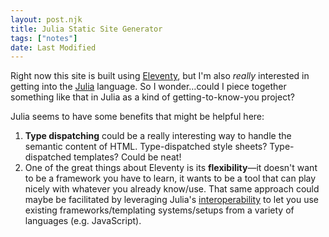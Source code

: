 ```yaml
---
layout: post.njk
title: Julia Static Site Generator
tags: ["notes"]
date: Last Modified
---
```

Right now this site is built using [Eleventy](https://11ty.dev), but I'm also *really* interested in getting into the [Julia](https://julialang.org) language. So I wonder…could I piece together something like that in Julia as a kind of getting-to-know-you project?

Julia seems to have some benefits that might be helpful here:

1. **Type dispatching** could be a really interesting way to handle the semantic content of HTML. Type-dispatched style sheets? Type-dispatched templates? Could be neat!
2. One of the great things about Eleventy is its **flexibility**—it doesn't want to be a framework you have to learn, it wants to be a tool that can play nicely with whatever you already know/use. That same approach could maybe be facilitated by leveraging Julia's [interoperability](https://techytok.com/lesson-other-languages/) to let you use existing frameworks/templating systems/setups from a variety of languages (e.g. JavaScript).